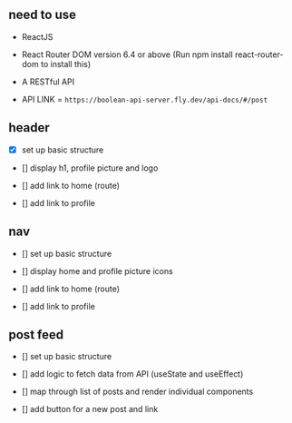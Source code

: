 ## need to use

- ReactJS
- React Router DOM version 6.4 or above (Run npm install react-router-dom to install this)
- A RESTful API

- API LINK = `https://boolean-api-server.fly.dev/api-docs/#/post`


## header

- [x] set up basic structure

- [] display h1, profile picture and logo

- [] add link to home (route)

- [] add link to profile


## nav

- [] set up basic structure

- [] display home and profile picture icons

- [] add link to home (route)

- [] add link to profile

## post feed

- [] set up basic structure

- [] add logic to fetch data from API (useState and useEffect)

- [] map through list of posts and render individual components

- [] add button for a new post and link